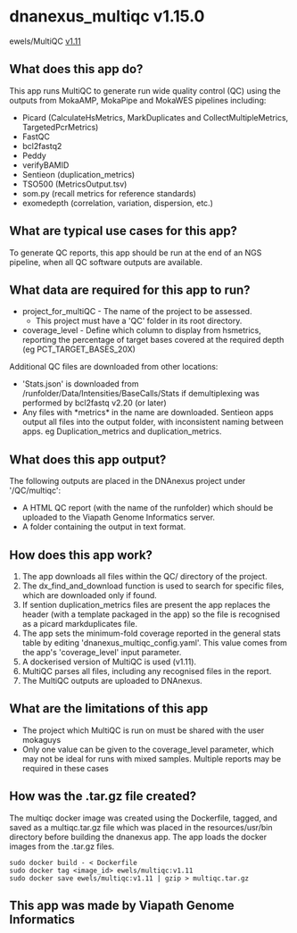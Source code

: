 # dnanexus_multiqc v1.15.0
ewels/MultiQC [v1.11](https://github.com/ewels/MultiQC/)

## What does this app do?
This app runs MultiQC to generate run wide quality control (QC) using the outputs from MokaAMP, MokaPipe and MokaWES 
pipelines including:
* Picard (CalculateHsMetrics, MarkDuplicates and CollectMultipleMetrics, TargetedPcrMetrics)
* FastQC 
* bcl2fastq2
* Peddy
* verifyBAMID
* Sentieon (duplication_metrics)
* TSO500 (MetricsOutput.tsv)
* som.py (recall metrics for reference standards)
* exomedepth (correlation, variation, dispersion, etc.)

## What are typical use cases for this app?
To generate QC reports, this app should be run at the end of an NGS pipeline, when all QC software outputs are 
available.

## What data are required for this app to run?
* project_for_multiQC - The name of the project to be assessed.
  * This project must have a 'QC' folder in its root directory.
* coverage_level - Define which column to display from hsmetrics, reporting the percentage of target bases covered at 
the required depth (eg PCT_TARGET_BASES_20X)

Additional QC files are downloaded from other locations:
* 'Stats.json' is downloaded from  /runfolder/Data/Intensities/BaseCalls/Stats if demultiplexing was performed by 
bcl2fastq v2.20 (or later) 
* Any files with \*metrics\* in the name are downloaded. Sentieon apps output all files into the output folder, with 
inconsistent naming between apps. eg Duplication_metrics and duplication_metrics. 

## What does this app output?
The following outputs are placed in the DNAnexus project under '/QC/multiqc':
* A HTML QC report (with the name of the runfolder) which should be uploaded to the Viapath Genome Informatics server.
* A folder containing the output in text format.

## How does this app work?
1. The app downloads all files within the QC/ directory of the project. 
2. The dx_find_and_download function is used to search for specific files, which are downloaded only if found.
3. If sention duplication_metrics files are present the app replaces the header (with a template packaged in the app) 
so the file is recognised as a picard markduplicates file.
4. The app sets the minimum-fold coverage reported in the general stats table by editing 
'dnanexus_multiqc_config.yaml'. This value comes from the app's 'coverage_level' input parameter.
5. A dockerised version of MultiQC is used (v1.11). 
6. MultiQC parses all files, including any recognised files in the report.
7. The MultiQC outputs are uploaded to DNAnexus.

## What are the limitations of this app
* The project which MultiQC is run on must be shared with the user mokaguys
* Only one value can be given to the coverage_level parameter, which may not be ideal for runs with mixed samples. 
Multiple reports may be required in these cases

## How was the .tar.gz file created?
The multiqc docker image was created using the Dockerfile, tagged, and saved as a multiqc.tar.gz file which was placed 
in the resources/usr/bin directory before building the dnanexus app. The app loads the docker images from the .tar.gz 
files.
```
sudo docker build - < Dockerfile 
sudo docker tag <image_id> ewels/multiqc:v1.11 
sudo docker save ewels/multiqc:v1.11 | gzip > multiqc.tar.gz
```

## This app was made by Viapath Genome Informatics
